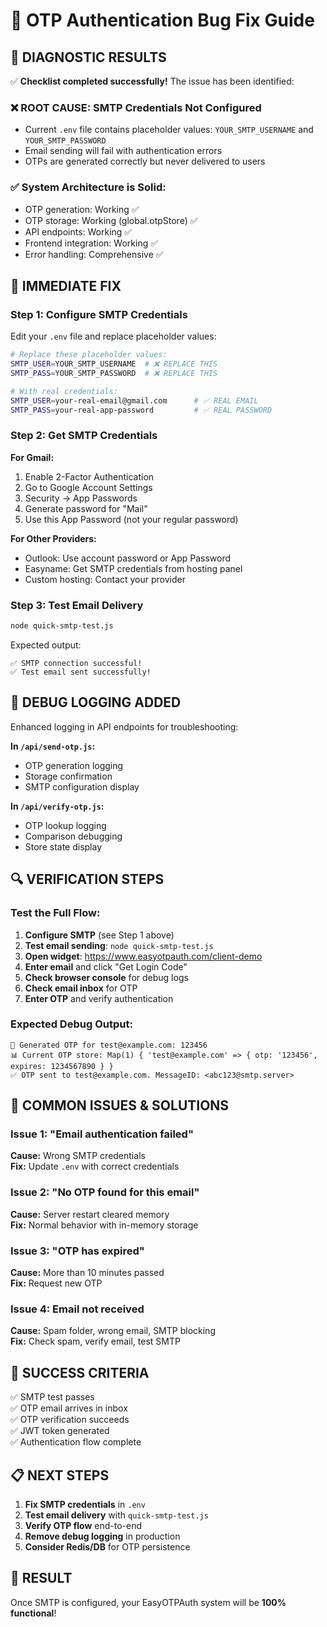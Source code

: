 # 🔧 OTP Authentication Bug Fix Guide

## 🎯 DIAGNOSTIC RESULTS

✅ **Checklist completed successfully!** The issue has been identified:

### ❌ **ROOT CAUSE:** SMTP Credentials Not Configured
- Current `.env` file contains placeholder values: `YOUR_SMTP_USERNAME` and `YOUR_SMTP_PASSWORD`
- Email sending will fail with authentication errors
- OTPs are generated correctly but never delivered to users

### ✅ **System Architecture is Solid:**
- OTP generation: Working ✅
- OTP storage: Working (global.otpStore) ✅
- API endpoints: Working ✅
- Frontend integration: Working ✅
- Error handling: Comprehensive ✅

## 🔧 IMMEDIATE FIX

### Step 1: Configure SMTP Credentials

Edit your `.env` file and replace placeholder values:

```bash
# Replace these placeholder values:
SMTP_USER=YOUR_SMTP_USERNAME  # ❌ REPLACE THIS
SMTP_PASS=YOUR_SMTP_PASSWORD  # ❌ REPLACE THIS

# With real credentials:
SMTP_USER=your-real-email@gmail.com      # ✅ REAL EMAIL
SMTP_PASS=your-real-app-password         # ✅ REAL PASSWORD
```

### Step 2: Get SMTP Credentials

**For Gmail:**
1. Enable 2-Factor Authentication
2. Go to Google Account Settings
3. Security → App Passwords
4. Generate password for "Mail"
5. Use this App Password (not your regular password)

**For Other Providers:**
- Outlook: Use account password or App Password
- Easyname: Get SMTP credentials from hosting panel
- Custom hosting: Contact your provider

### Step 3: Test Email Delivery

```bash
node quick-smtp-test.js
```

Expected output:
```
✅ SMTP connection successful!
✅ Test email sent successfully!
```

## 🧪 DEBUG LOGGING ADDED

Enhanced logging in API endpoints for troubleshooting:

**In `/api/send-otp.js`:**
- OTP generation logging
- Storage confirmation
- SMTP configuration display

**In `/api/verify-otp.js`:**
- OTP lookup logging
- Comparison debugging
- Store state display

## 🔍 VERIFICATION STEPS

### Test the Full Flow:

1. **Configure SMTP** (see Step 1 above)
2. **Test email sending**: `node quick-smtp-test.js`
3. **Open widget**: https://www.easyotpauth.com/client-demo
4. **Enter email** and click "Get Login Code"
5. **Check browser console** for debug logs
6. **Check email inbox** for OTP
7. **Enter OTP** and verify authentication

### Expected Debug Output:

```
🔄 Generated OTP for test@example.com: 123456
📊 Current OTP store: Map(1) { 'test@example.com' => { otp: '123456', expires: 1234567890 } }
✅ OTP sent to test@example.com. MessageID: <abc123@smtp.server>
```

## 🚨 COMMON ISSUES & SOLUTIONS

### Issue 1: "Email authentication failed"
**Cause:** Wrong SMTP credentials  
**Fix:** Update `.env` with correct credentials

### Issue 2: "No OTP found for this email"
**Cause:** Server restart cleared memory  
**Fix:** Normal behavior with in-memory storage

### Issue 3: "OTP has expired"
**Cause:** More than 10 minutes passed  
**Fix:** Request new OTP

### Issue 4: Email not received
**Cause:** Spam folder, wrong email, SMTP blocking  
**Fix:** Check spam, verify email, test SMTP

## 🎯 SUCCESS CRITERIA

✅ SMTP test passes  
✅ OTP email arrives in inbox  
✅ OTP verification succeeds  
✅ JWT token generated  
✅ Authentication flow complete  

## 📋 NEXT STEPS

1. **Fix SMTP credentials** in `.env`
2. **Test email delivery** with `quick-smtp-test.js`
3. **Verify OTP flow** end-to-end
4. **Remove debug logging** in production
5. **Consider Redis/DB** for OTP persistence

## 🎉 RESULT

Once SMTP is configured, your EasyOTPAuth system will be **100% functional**!
